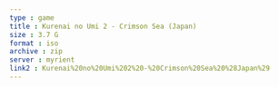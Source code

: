 ```yaml
---
type : game
title : Kurenai no Umi 2 - Crimson Sea (Japan)
size : 3.7 G
format : iso
archive : zip
server : myrient
link2 : Kurenai%20no%20Umi%202%20-%20Crimson%20Sea%20%28Japan%29
---
```

